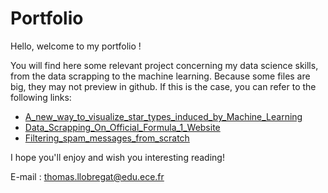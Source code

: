 # Portfolio
Hello, welcome to my portfolio !

You will find here some relevant project concerning my data science skills, from the data scrapping to the machine learning.
Because some files are big, they may not preview in github.
If this is the case, you can refer to the following links:
* [A_new_way_to_visualize_star_types_induced_by_Machine_Learning](https://nbviewer.jupyter.org/github/ThomLlobEce/Portfolio/blob/master/A_new_way_to_visualize_star_types_induces_by_Machine_Learning.ipynb)
* [Data_Scrapping_On_Official_Formula_1_Website](https://nbviewer.jupyter.org/github/ThomLlobEce/Portfolio/blob/master/Data_Scrapping_On_Official_Formula_1_Website.ipynb)
* [Filtering_spam_messages_from_scratch](https://nbviewer.jupyter.org/github/ThomLlobEce/Portfolio/blob/master/Filtering_spam_messages.ipynb)

I hope you'll enjoy and wish you interesting reading! 

E-mail : thomas.llobregat@edu.ece.fr
